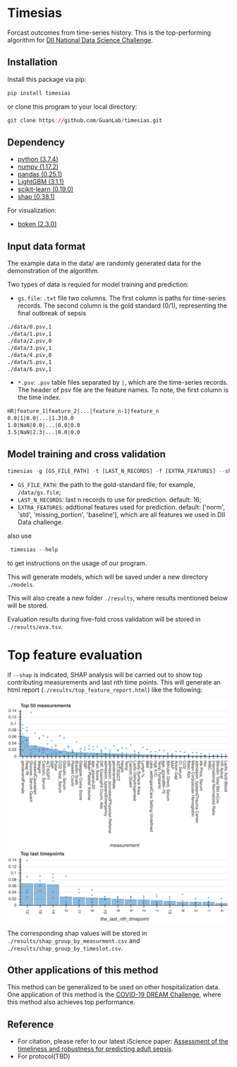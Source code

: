 # Timesias
Forcast outcomes from time-series history. This is the top-performing algorithm for [DII National Data Science Challenge](https://sbmi.uth.edu/news/story.htm?id=4a7fba5d-2bd9-402a-a3bb-a2f5d21d2fe3).

## Installation
Install this package via pip:
``` r
pip install timesias
```
or clone this program to your local directory: 

``` r
git clone https://github.com/GuanLab/timesias.git
```
## Dependency

* [python (3.7.4)](https://www.python.org/)
* [numpy (1.17.2)](https://numpy.org/)
* [pandas (0.25.1)](https://pandas.pydata.org/)
* [LightGBM (3.1.1)](https://pypi.org/project/lightgbm/)
* [scikit-learn (0.19.0)](https://scikit-learn.org/stable/) 
* [shap (0.38.1)](https://pypi.org/project/shap/)

For visualization:
* [boken (2.3.0)](https://docs.bokeh.org/en/latest/docs/first_steps/installation.html)

## Input data format

The example data in the data/ are randomly generated data for the demonstration of the algorithm.

Two types of data is requied for model training and prediction:
* `gs.file`: `.txt` file two columns. The first column is paths for time-series records. The second column is the gold standard (0/1), representing the final outbreak of sepsis

``` 
./data/0.psv,1
./data/1.psv,1
./data/2.psv,0
./data/3.psv,1
./data/4.psv,0
./data/5.psv,1
./data/6.psv,1
``` 

* `*.psv`: `.psv` table files separated by `|`, which are the time-series records.
	The header of psv file are the feature names. To note, the first column is the time index.

``` 
HR|feature_1|feature_2|...|feature_n-1|feature_n
0.0|1|0.0|...|1.3|0.0 
1.0|NaN|0.0|...|0.0|0.0
3.5|NaN|2.3|...|0.0|0.0
```
## Model training and cross validation
``` r
timesias -g [GS_FILE_PATH] -t [LAST_N_RECORDS] -f [EXTRA_FEATURES] --shap
```

* `GS_FILE_PATH`: the path to the gold-standard file; for example, `/data/gs.file`;
* `LAST_N_RECORDS`: last n records to use for prediction. default: 16;
* `EXTRA_FEATURES`: addtional features used for prediction. default: ['norm', 'std', 'missing_portion', 'baseline'], which are all features we used in DII Data challenge.

also use

```r
 timesias --help
```
to get instructions on the usage of our program.


This will generate models, which will be saved under a new directory `./models`.

This will also create a new folder `./results`, where results mentioned below will be stored.

Evaluation results during five-fold cross validation will be stored in `./results/eva.tsv`.


# Top feature evaluation

if `--shap` is indicated, SHAP analysis will be carried out to show top contributing measurements and last nth time points. This will generate an html report (`./results/top_feature_report.html`) like the following:

<p align="center">
<img width="800", src ="https://github.com/GuanLab/timesias/blob/master/top_feature_report_example.png">
</p>

The corresponding shap values will be stored in `./results/shap_group_by_measurment.csv` and `./results/shap_group_by_timeslot.csv`.

## Other applications of this method

This method can be generalized to be used on other hospitalization data. One application of this method is the [COVID-19 DREAM Challenge](https://www.synapse.org/#!Synapse:syn21849255/wiki/602411), where this method also achieves top performance.

## Reference
* For citation, please refer to our latest iScience paper: [Assessment of the timeliness and robustness for predicting adult sepsis](https://www.sciencedirect.com/science/article/pii/S2589004221000742).
* For protocol(TBD)
